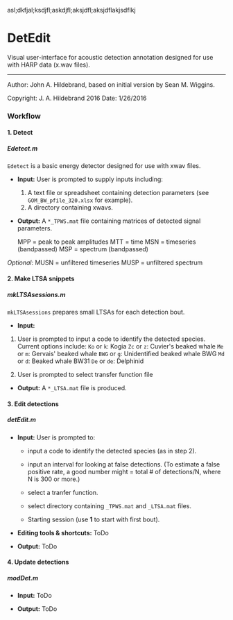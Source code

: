 asl;dkfjal;ksdjfl;askdjfl;aksjdfl;aksjdflakjsdflkj



















# DetEdit

Visual user-interface for acoustic detection annotation designed for use with HARP data (x.wav files).

----------
Author: John A. Hildebrand, based on initial version by Sean M. Wiggins.

Copyright: J. A. Hildebrand 2016
Date: 1/26/2016


### Workflow

#### 1. Detect

##### Edetect.m
  `Edetect` is a basic energy detector designed for use with xwav files.

  - **Input:**
    User is prompted to supply inputs including:
     1. A text file or spreadsheet containing detection parameters (see `GOM_BW_pfile_320.xlsx` for example).
     2. A directory containing xwavs.

  - **Output:**
   A `*_TPWS.mat` file containing matrices of detected signal parameters.

     MPP = peak to peak amplitudes
     MTT = time
     MSN = timeseries (bandpassed)
     MSP = spectrum (bandpassed)

  *Optional*:
     MUSN = unfiltered timeseries
     MUSP = unfiltered spectrum

#### 2. Make LTSA snippets

##### mkLTSAsessions.m
  `mkLTSAsessions` prepares small LTSAs for each detection bout.

  - **Input:**
   1. User is prompted to input a code to identify the detected species.
     Current options include:
     `Ko` or `k`: Kogia
     `Zc` or `z`: Cuvier's beaked whale
     `Me` or `m`: Gervais' beaked whale
     `BWG` or `g`: Unidentified beaked whale BWG
     `Md` or `d`: Beaked whale BW31
     `De` or `de`: Delphinid

   2. User is prompted to select transfer function file

  - **Output:**
   A `*_LTSA.mat` file is produced.

#### 3. Edit detections

##### detEdit.m

   - **Input:**
   User is prompted to:
     * input a code to identify the detected species (as in step 2).
     * input an interval for looking at false detections.
     (To estimate a false positive rate, a good number might = total # of detections/N, where N is 300 or more.)

     * select a tranfer function.
     * select directory containing `_TPWS.mat` and `_LTSA.mat` files.
     * Starting session (use **1** to start with first bout).

   - **Editing tools & shortcuts:**
  ToDo

   - **Output:**
  ToDo

#### 4. Update detections

##### modDet.m

   - **Input:**
  ToDo

   - **Output:**
  ToDo
